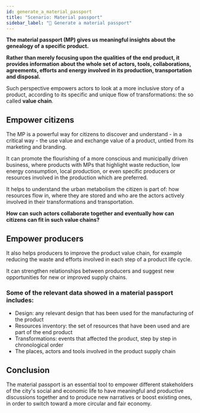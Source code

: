 ```yaml
---
id: generate_a_material_passport
title: "Scenario: Material passport"
sidebar_label: "📖 Generate a material passport"
---
```

<section className="reflow__doc">
  <div className="hero__img" style={{backgroundImage: "url('../img/passport.jpg')"}}></div>


**The material passport (MP) gives us meaningful insights about the genealogy of a specific product.**

**Rather than merely focusing upon the qualities of the end product, it provides information about the whole set of actors, tools, collaborations, agreements, efforts and energy involved in its production, transportation and disposal.**


Such perspective empowers actors to look at a more inclusive story of a product, according to its specific and unique flow of transformations: the so called **value chain**. 

## Empower citizens 

The MP is a powerful way for citizens to discover and understand - in a critical way - the use value and exchange value of a product, untied from its marketing and branding.

It can promote the flourishing of a more conscious and municipally driven business, where products with MPs that highlight waste reduction, low energy consumption, local production, or even specific producers or resources involved in the production which are preferred.

It helps to understand the urban metabolism the citizen is part of: how resources flow in, where they are stored and who are the actors actively involved in their transformations and transportation. 

**How can such actors collaborate together and eventually how can citizens can fit in such value chains?**


<div className="hero__img" style={{height: "460px", backgroundImage: "url('../img/matpass.png')", backgroundSize: "contain", backgroundPosition: 
"center center", backgroundRepeat: "no-repeat"}}></div>


## Empower producers 

It also helps producers to improve the product value chain, for example reducing the waste and efforts involved in each step of a product life cycle.

It can strengthen relationships between producers and suggest new opportunities for new or improved supply chains. 

### Some of the relevant data showed in a material passport includes:

- Design: any relevant design that has been used for the manufacturing of the product
- Resources inventory: the set of resources that have been used and are part of the end product
- Transformations: events that affected the product, step by step in chronological order
- The places, actors and tools involved in the product supply chain

## Conclusion

The material passport is an essential tool to empower different stakeholders of the city's social and economic life to have meaningful and productive discussions together and to produce new narratives or boost existing ones, in order to switch toward a more circular and fair economy.  

</section>